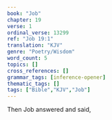 ```yaml
---
book: "Job"
chapter: 19
verse: 1
ordinal_verse: 13299
ref: "Job 19:1"
translation: "KJV"
genre: "Poetry/Wisdom"
word_count: 5
topics: []
cross_references: []
grammar_tags: [inference-opener]
thematic_tags: []
tags: ["Bible","KJV","Job"]
---
```

Then Job answered and said,

